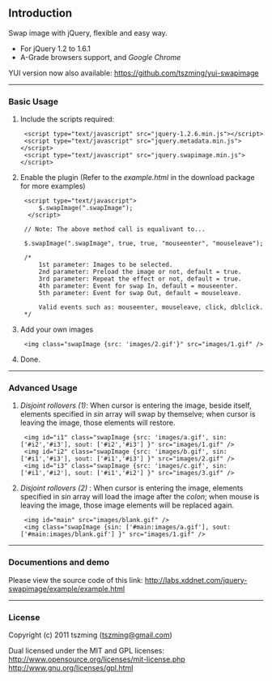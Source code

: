 Introduction
----------------

Swap image with jQuery, flexible and easy way.

 * For jQuery 1.2 to 1.6.1
 * A-Grade browsers support, and *Google Chrome* 

YUI version now also available:  https://github.com/tszming/yui-swapimage</strong>

----
### Basic Usage

1. Include the scripts required:
      
        <script type="text/javascript" src="jquery-1.2.6.min.js"></script>
        <script type="text/javascript" src="jquery.metadata.min.js"></script>
        <script type="text/javascript" src="jquery.swapimage.min.js"></script>
   
2. Enable the plugin (Refer to the *example.html* in the download package for more examples)

        <script type="text/javascript">
            $.swapImage(".swapImage");    
         </script>

        // Note: The above method call is equalivant to...

        $.swapImage(".swapImage", true, true, "mouseenter", "mouseleave");
        
        /*
            1st parameter: Images to be selected.
            2nd parameter: Preload the image or not, default = true.
            3rd parameter: Repeat the effect or not, default = true.
            4th parameter: Event for swap In, default = mouseenter.
            5th parameter: Event for swap Out, default = mouseleave.
        
            Valid events such as: mouseenter, mouseleave, click, dblclick.
        */

3. Add your own images

        <img class="swapImage {src: 'images/2.gif'}" src="images/1.gif" />

4. Done.

----
### Advanced Usage

1. *Disjoint rollovers (1)*: When cursor is entering the image, beside itself, elements specified in *sin* array will swap by themselve; when cursor is leaving the image, those elements will restore.  

        <img id="i1" class="swapImage {src: 'images/a.gif', sin: ['#i2','#i3'], sout: ['#i2','#i3'] }" src="images/1.gif" />
        <img id="i2" class="swapImage {src: 'images/b.gif', sin: ['#i1','#i3'], sout: ['#i1','#i3'] }" src="images/2.gif" />
        <img id="i3" class="swapImage {src: 'images/c.gif', sin: ['#i1','#i2'], sout: ['#i1','#i2'] }" src="images/3.gif" />

2. *Disjoint rollovers (2)* : When cursor is entering the image, elements specified in *sin* array will load the image after the *colon*; when mouse is leaving the image, those image elements will be replaced again.  

        <img id="main" src="images/blank.gif" />
        <img class="swapImage {sin: ['#main:images/a.gif'], sout: ['#main:images/blank.gif'] }" src="images/1.gif" />
        
----
### Documentions and demo

Please view the source code of this link: http://labs.xddnet.com/jquery-swapimage/example/example.html

----
### License 

Copyright (c) 2011 tszming (tszming@gmail.com)

Dual licensed under the MIT and GPL licenses:
http://www.opensource.org/licenses/mit-license.php
http://www.gnu.org/licenses/gpl.html

